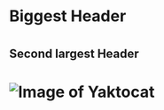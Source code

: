 # <h1>Biggest Header</h1>
# <h2>Second largest Header</h2>
# <img src="https://octodex.github.com/images/yaktocat.png" alt="Image of Yaktocat">
